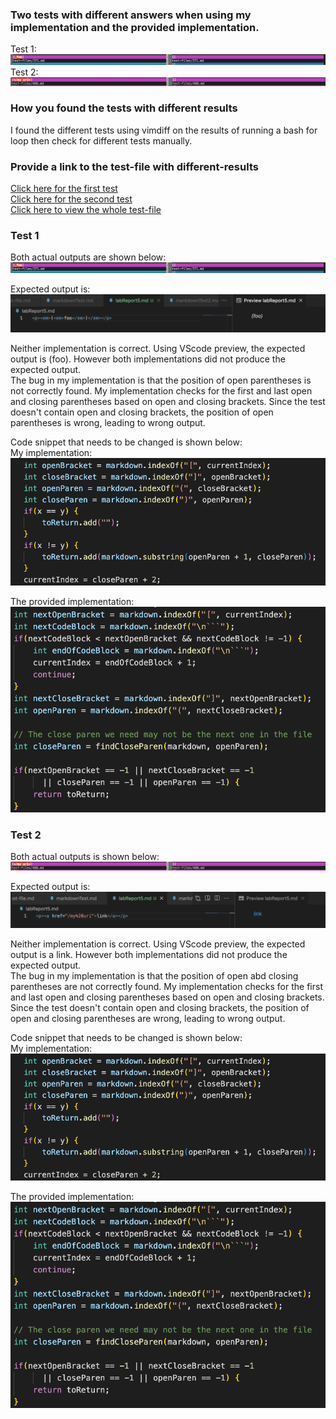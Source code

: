 ### Two tests with different answers when using my implementation and the provided implementation.
Test 1:
![](labreport5Test1.png)
Test 2:
![](labreport5Test2.png)

### How you found the tests with different results
I found the different tests using vimdiff on the results of running a bash for loop then check for different tests manually.

### Provide a link to the test-file with different-results
[Click here for the first test](https://github.com/nidhidhamnani/markdown-parser/blob/main/test-files/371.html.test) <br>
[Click here for the second test](https://github.com/nidhidhamnani/markdown-parser/blob/main/test-files/488.html.test) <br>
[Click here to view the whole test-file](https://github.com/nidhidhamnani/markdown-parser/tree/main/test-files) <br>

### Test 1
Both actual outputs are shown below:
![](labreport5Test1.png)

Expected output is:
![](lab5expected1.png)

Neither implementation is correct. Using VScode preview, the expected output is (foo). However both implementations did not produce the expected output.
<br>
The bug in my implementation is that the position of open parentheses is not correctly found. My implementation checks for the first and last open and closing parentheses based on open and closing brackets. Since the test doesn't contain open and closing brackets, the position of open parentheses is wrong, leading to wrong output.

Code snippet that needs to be changed is shown below: <br>
My implementation:
![](myCodeSnippet1.png)

The provided implementation:
![](theCodeSnippet1.png)

### Test 2
Both actual outputs is shown below:
![](labreport5Test2.png)

Expected output is:
![](lab5expected2.png)

Neither implementation is correct. Using VScode preview, the expected output is a link. However both implementations did not produce the expected output.
<br>
The bug in my implementation is that the position of open abd closing parentheses are not correctly found. My implementation checks for the first and last open and closing parentheses based on open and closing brackets. Since the test doesn't contain open and closing brackets, the position of open and closing parentheses are wrong, leading to wrong output.

Code snippet that needs to be changed is shown below: <br>
My implementation:
![](myCodeSnippet1.png)

The provided implementation:
![](theCodeSnippet1.png)



